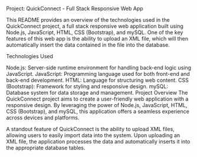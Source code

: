 Project: QuickConnect - Full Stack Responsive Web App


This README provides an overview of the technologies used in the QuickConnect project, a full stack responsive web application built using Node.js, JavaScript, HTML, CSS (Bootstrap), and mySQL. One of the key features of this web app is the ability to upload an XML file, which will then automatically insert the data contained in the file into the database.

Technologies Used

Node.js: Server-side runtime environment for handling back-end logic using JavaScript.
JavaScript: Programming language used for both front-end and back-end development.
HTML: Language for structuring web content.
CSS (Bootstrap): Framework for styling and responsive design.
mySQL: Database system for data storage and management.
Project Overview
The QuickConnect project aims to create a user-friendly web application with a responsive design. By leveraging the power of Node.js, JavaScript, HTML, CSS (Bootstrap), and mySQL, this application offers a seamless experience across devices and platforms.

A standout feature of QuickConnect is the ability to upload XML files, allowing users to easily import data into the system. Upon uploading an XML file, the application processes the data and automatically inserts it into the appropriate database tables.
